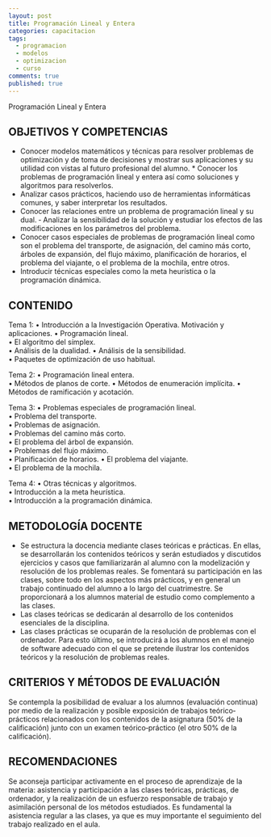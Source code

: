 ```yaml
---
layout: post
title: Programación Lineal y Entera
categories: capacitacion
tags: 
  - programacion
  - modelos
  - optimizacion
  - curso
comments: true
published: true
---
```



Programación Lineal y Entera

## OBJETIVOS Y COMPETENCIAS

* Conocer modelos matemáticos y técnicas para resolver problemas de optimización y de toma de decisiones y mostrar sus aplicaciones y su utilidad con vistas al futuro profesional del alumno. * Conocer los problemas de programación lineal y entera así como soluciones y algoritmos para resolverlos. 
* Analizar casos prácticos, haciendo uso de herramientas informáticas comunes, y saber interpretar los resultados.   
* Conocer las relaciones entre un problema de programación lineal y su dual. ‐ Analizar la sensibilidad de la solución y estudiar los efectos de las modificaciones en los parámetros del problema.   
* Conocer casos especiales de problemas de programación lineal como son el problema del transporte, de asignación, del camino más corto, árboles de expansión, del flujo máximo, planificación de horarios, el problema del viajante, o el problema de la mochila, entre otros. 
* Introducir técnicas especiales como la meta heurística o la programación dinámica.

## CONTENIDO

Tema 1:
• Introducción a la Investigación Operativa. Motivación y aplicaciones. 
• Programación lineal.   
• El algoritmo del símplex.   
• Análisis de la dualidad. 
• Análisis de la sensibilidad.   
• Paquetes de optimización de uso habitual.   

Tema 2: 
• Programación lineal entera.   
• Métodos de planos de corte. 
• Métodos de enumeración implícita. 
• Métodos de ramificación y acotación.   

Tema 3: 
• Problemas especiales de programación lineal.   
• Problema del transporte.   
• Problemas de asignación.   
• Problemas del camino más corto.   
• El problema del árbol de expansión.   
• Problemas del flujo máximo.   
• Planificación de horarios. 
• El problema del viajante.   
• El problema de la mochila. 

Tema 4: 
• Otras técnicas y algoritmos.   
• Introducción a la meta heurística.   
• Introducción a la programación dinámica.

## METODOLOGÍA DOCENTE

* Se estructura la docencia mediante clases teóricas e prácticas. En ellas, se desarrollarán los contenidos teóricos y serán estudiados y discutidos ejercicios y casos que familiarizarán al alumno con la modelización y resolución de los problemas reales. Se fomentará su participación en las clases, sobre todo en los aspectos más prácticos, y en general un trabajo continuado del alumno a lo largo del cuatrimestre. Se proporcionará a los alumnos material de estudio como complemento a las clases.   
* Las clases teóricas se dedicarán al desarrollo de los contenidos esenciales de la disciplina. 
* Las clases prácticas se ocuparán de la resolución de problemas con el ordenador. Para esto último, se introducirá a los alumnos en el manejo de software adecuado con el que se pretende ilustrar los contenidos teóricos y la resolución de problemas reales.

## CRITERIOS Y MÉTODOS DE EVALUACIÓN

Se contempla la posibilidad de evaluar a los alumnos (evaluación continua) por medio de la realización y posible exposición de trabajos teórico‐prácticos relacionados con los contenidos de la asignatura (50% de la calificación) junto con un examen teórico‐práctico (el otro 50% de la calificación). 

## RECOMENDACIONES

Se aconseja participar activamente en el proceso de aprendizaje de la materia: asistencia y participación a las clases teóricas, prácticas, de ordenador, y la realización de un esfuerzo responsable de trabajo y asimilación personal de los métodos estudiados.
Es fundamental la asistencia regular a las clases, ya que es muy importante el seguimiento del trabajo realizado en el aula.

